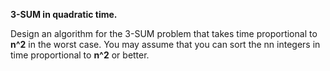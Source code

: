 **3-SUM in quadratic time.** 

Design an algorithm for the 3-SUM problem that takes time proportional to **n^2** in the worst case. You may assume that you can sort the nn integers in time proportional to **n^2** or better.


